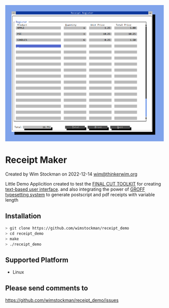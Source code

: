 ![receipt_demo](img/receipt_demo_img.png)
# Receipt Maker
Created by Wim Stockman on 2022-12-14 wim@thinkerwim.org

Little Demo Applicition created to test the [FINAL CUT TOOLKIT](https://github.com/gansm/finalcut) for creating [text-based user interface](https://en.wikipedia.org/wiki/Text-based_user_interface). 
and also integrating the power of [GROFF typesetting system](https://www.gnu.org/software/groff/) to generate postscript and pdf receipts with variable length


## Installation
```bash
> git clone https://github.com/wimstockman/receipt_demo
> cd receipt_demo
> make
> ./receipt_demo
```

## Supported Platform

* Linux

## Please send comments to

https://github.com/wimstockman/receipt_demo/issues
